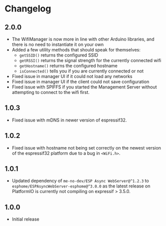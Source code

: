 # Changelog

## 2.0.0

- The WifiManager is now more in line with other Arduino libraries, and there is no need to instantiate it on your own
- Added a few utility methods that should speak for themselves:
  - `getSSID()` returns the configured SSID
  - `getRSSI()` returns the signal strength for the currently connected wifi
  - `getHostname()` returns the configured hostname
  - `isConnected()` tells you if you are currently connected or not
- Fixed issue in manager UI if it could not load any networks
- Fixed issue in manager UI if the client could not save configuration
- Fixed issue with SPIFFS if you started the Management Server without attempting to connect to the wifi first.

## 1.0.3

- Fixed issue with mDNS in newer version of espressif32.

## 1.0.2

- Fixed issue with hostname not being set correctly on the newest version of the espressif32 platform due to a bug in `<WiFi.h>`.

## 1.0.1

- Updated dependency of `me-no-dev/ESP Async WebServer@^1.2.3` to `esphome/ESPAsyncWebServer-esphome@^3.0.0` as the latest release on PlatformIO is currently not compiling on expressif > 3.5.0.

## 1.0.0

- Initial release
